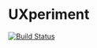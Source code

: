 # UXperiment

[![Build Status](https://travis-ci.org/HendrikLouw/uxeperiment.svg?branch=master)](https://travis-ci.org/HendrikLouw/uxeperiment)
